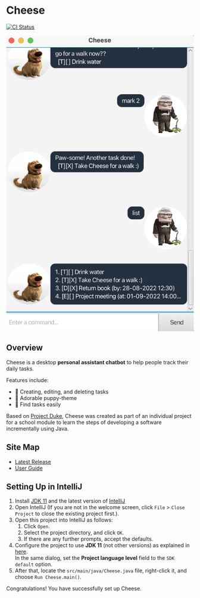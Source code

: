 # Cheese

[![CI Status](https://github.com/AY2223S1-CS2103T-T12-2/tp/workflows/Java%20CI/badge.svg)](https://github.com/jasonqiu212/cheese/actions)

![cheese](docs/Ui.png)

## Overview

Cheese is a desktop **personal assistant chatbot** to help people track their daily tasks.

Features include:

- :memo: Creating, editing, and deleting tasks
- :dog: Adorable puppy-theme
- :mag_right: Find tasks easily

Based on [Project Duke](https://nus-cs2103-ay2223s1.github.io/website/se-book-adapted/projectDuke/index.html), Cheese was created as part of an individual project for a school module to learn the steps of developing a software incrementally using Java.

## Site Map

- [Latest Release](https://github.com/jasonqiu212/cheese/releases/tag/A-Release)
- [User Guide](https://jasonqiu212.github.io/cheese/)

## Setting Up in IntelliJ

1. Install [JDK 11](https://www.oracle.com/sg/java/technologies/javase/jdk11-archive-downloads.html) and the latest version of [IntelliJ](https://www.jetbrains.com/idea/download)
2. Open IntelliJ (If you are not in the welcome screen, click `File` > `Close Project` to close the existing project first.).
3. Open this project into IntelliJ as follows:
   1. Click `Open`.
   2. Select the project directory, and click `OK`.
   3. If there are any further prompts, accept the defaults.
4. Configure the project to use **JDK 11** (not other versions) as explained in [here](https://www.jetbrains.com/help/idea/sdk.html#set-up-jdk).<br>
   In the same dialog, set the **Project language level** field to the `SDK default` option.
5. After that, locate the `src/main/java/Cheese.java` file, right-click it, and choose `Run Cheese.main()`.

Congratulations! You have successfully set up Cheese.
